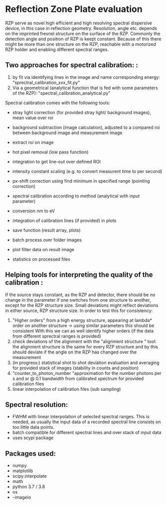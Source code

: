 # Reflection Zone Plate evaluation

RZP serve as novel high efficient and high resolving spectral dispersive device, in this case in reflection geometry. 
Resolution, angle etc. depends on the imprinted fresnel structure on the surface of the RZP. Commonly the
detection angle and position of RZP is keept constant. Because of this there might be more than one 
structure on the RZP, reachable with a motorized RZP holder and enabling different spectral ranges.

Two approaches for spectral calibration: :
-

1. by fit via identifying lines in the image and name corresponding energy: "sprectral_calibration_xxx_fit.py"
2. Via a geometrical (analytical function that is fed with some parameters of the RZP): "spectral_calibration_analytical.py"

Spectral calibration comes with the following tools:

- stray light correction (for provided stray light/ background  images), mean value over roi
- background subtraction (image calculation), adjusted to a compared roi between background image and measurement image
- extract roi on image 
- hot pixel removal (low pass function)

- integration to get line-out over defined ROI
- intensity constant scaling (e.g. to convert measurent time to per second)
- px-shift correction using find minimum in specified range (pointing correction)
- spectral calibration according to method (analytical with input parameter)
- conversion nm to eV
- integration of calibration lines (if provided) in plots
- save function (result array,  plots)
- batch process over folder images
- plot filter data on result image
- statistics on processed files

Helping tools for interpreting the quality of the calibration :
-
If the source stays constant, as the RZP and detector, there should be no change in the parameter if one switches from 
one structure to another, except for the RZP structure size. Small deviations might reflect deviations in either source, 
RZP structure size. In order to test this for consistency: 
1. "Higher orders" from a high energy structure, appearing at lambda* order on another structure  -> using similar parameters this should be consistent
    With this we can as well identify higher orders (if the data from different sprectral ranges is provided)
2. check deviations of the alignment with the "alignment structure " tool: the alignment structure is the same for every RZP structure and by this should deviate if the angle on the RZP has changed over the measurement
3. (in progress:) statistical shot to shot deviation evaluation and averaging for provided stack of images (stability in counts and position)
4. "counter_to_photon_number "approximation for the number photons per s and sr @ 0.1 bandwidth from calibrated spectrum for provided calibration files
5. linear interpolation of calibration files (sub sampling)

Spectral resolution:
- 
- FWHM with linear interpolation of selected spectral ranges. This is needed, as usually the input data of a recorded spectral 
line consists on too little data points. 
- batch compatible for different spectral lines and over stack of input data
- uses scypi package

Packages used: 
- 
- numpy
- matplotlib
- scipy.interpolate
- math
- python 3.7 / 3.8
- os
- -imageio





